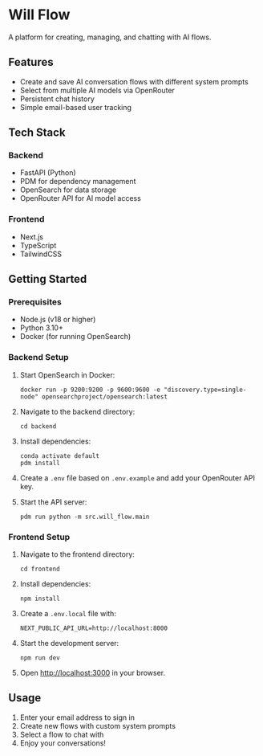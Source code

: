 # Will Flow

A platform for creating, managing, and chatting with AI flows.

## Features

- Create and save AI conversation flows with different system prompts
- Select from multiple AI models via OpenRouter
- Persistent chat history
- Simple email-based user tracking

## Tech Stack

### Backend
- FastAPI (Python)
- PDM for dependency management
- OpenSearch for data storage
- OpenRouter API for AI model access

### Frontend
- Next.js
- TypeScript
- TailwindCSS

## Getting Started

### Prerequisites

- Node.js (v18 or higher)
- Python 3.10+
- Docker (for running OpenSearch)

### Backend Setup

1. Start OpenSearch in Docker:
   ```
   docker run -p 9200:9200 -p 9600:9600 -e "discovery.type=single-node" opensearchproject/opensearch:latest
   ```

2. Navigate to the backend directory:
   ```
   cd backend
   ```

3. Install dependencies:
   ```
   conda activate default
   pdm install
   ```

4. Create a `.env` file based on `.env.example` and add your OpenRouter API key.

5. Start the API server:
   ```
   pdm run python -m src.will_flow.main
   ```

### Frontend Setup

1. Navigate to the frontend directory:
   ```
   cd frontend
   ```

2. Install dependencies:
   ```
   npm install
   ```

3. Create a `.env.local` file with:
   ```
   NEXT_PUBLIC_API_URL=http://localhost:8000
   ```

4. Start the development server:
   ```
   npm run dev
   ```

5. Open [http://localhost:3000](http://localhost:3000) in your browser.

## Usage

1. Enter your email address to sign in
2. Create new flows with custom system prompts
3. Select a flow to chat with
4. Enjoy your conversations! 